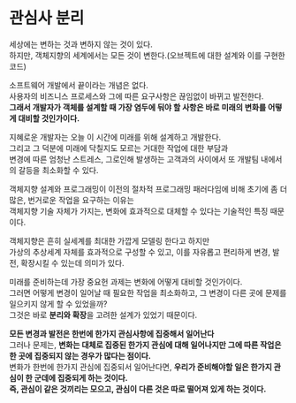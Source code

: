 # 관심사 분리

세상에는 변하는 것과 변하지 않는 것이 있다.    
하지만, 객체지향의 세계에서는 모든 것이 변한다.(오브젝트에 대한 설계와 이를 구현한 코드)    
 
소프트웨어 개발에서 끝이라는 개념은 없다.    
사용자의 비즈니스 프로세스와 그에 따른 요구사항은 끊임없이 바뀌고 발전한다.   
**그래서 개발자가 객체를 설계할 때 가장 염두에 둬야 할 사항은 바로 미래의 변화를 어떻게 대비할 것인가이다.**     
 
지혜로운 개발자는 오늘 이 시간에 미래를 위해 설계하고 개발한다.     
그리고 그 덕분에 미래에 닥칠지도 모르는 거대한 작업에 대한 부담과     
변경에 따른 엄청난 스트레스, 그로인해 발생하는 고객과의 사이에서 또 개발팀 내에서의 갈등을 최소화할 수 있다. 
  
객체지향 설계와 프로그래밍이 이전의 절차적 프로그래밍 패러다임에 비해 초기에 좀 더 많은, 번거로운 작업을 요구하는 이유는       
객체지향 기술 자체가 가지는, 변화에 효과적으로 대체할 수 있다는 기술적인 특징 때문이다.     
  
객체지향은 흔히 실세계를 최대한 가깝게 모델링 한다고 하지만  
가상의 추상세계 자체를 효과적으로 구성할 수 있고, 이를 자유롭고 편리하게 변경, 발전, 확장시킬 수 있는데 의미가 있다.   
 
미래를 준비하는데 가장 중요헌 과제는 변화에 어떻게 대비할 것인가이다.    
그러면 어떻게 변경이 일어날 때 필요한 작업을 최소화하고, 그 변경이 다른 곳에 문제를 일으키지 않게 할 수 있었을까?     
그것은 바로 **분리와 확장**을 고려한 설계가 있었기 때문이다.  

**모든 변경과 발전은 한번에 한가지 관심사항에 집중해서 일어난다**   
그러나 문제는, **변화는 대체로 집중된 한가지 관심에 대해 일어나지만 그에 따른 작업은 한 곳에 집중되지 않는 경우가 많다는 점이다.**   
변화가 한번에 한가지 관심에 집중되서 일어난다면, **우리가 준비해야할 일은 한가지 관심이 한 군데에 집중되게 하는 것이다.**     
**즉, 관심이 같은 것끼리는 모으고, 관심이 다른 것은 따로 떨어져 있게 하는 것이다.**   











